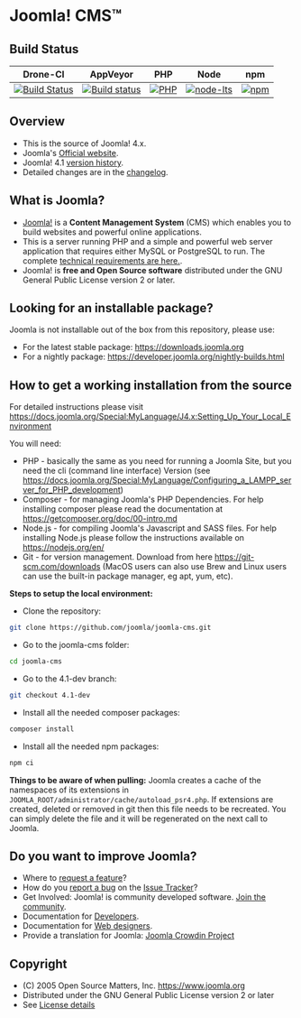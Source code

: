 Joomla! CMS™
====================

Build Status
---------------------
| Drone-CI      | AppVeyor      | PHP           |  Node         | npm           |
| ------------- | ------------- | ------------- | ------------- | ------------- |
| [![Build Status](https://ci.joomla.org/api/badges/joomla/joomla-cms/status.svg?branch=4.1-dev)](https://ci.joomla.org/joomla/joomla-cms) | [![Build status](https://ci.appveyor.com/api/projects/status/ru6sxal8jmfckvjc/branch/4.1-dev?svg=true)](https://ci.appveyor.com/project/release-joomla/joomla-cms) | [![PHP](https://img.shields.io/badge/PHP-V7.2.5-green)](https://www.php.net/) | [![node-lts](https://img.shields.io/badge/Node-V12.0-green)](https://nodejs.org/en/) | [![npm](https://img.shields.io/badge/npm-v6.13.4-green)](https://nodejs.org/en/) |

Overview
---------------------
* This is the source of Joomla! 4.x.
* Joomla's [Official website](https://www.joomla.org).
* Joomla! 4.1 [version history](https://docs.joomla.org/Special:MyLanguage/Joomla_4.1_version_history).
* Detailed changes are in the [changelog](https://github.com/joomla/joomla-cms/commits/4.1-dev).

What is Joomla?
---------------------
* [Joomla!](https://www.joomla.org/about-joomla.html) is a **Content Management System** (CMS) which enables you to build websites and powerful online applications.
* This is a server running PHP and a simple and powerful web server application that requires either MySQL or PostgreSQL to run. The complete [technical requirements are here.](https://downloads.joomla.org/technical-requirements).
* Joomla! is **free and Open Source software** distributed under the GNU General Public License version 2 or later.

Looking for an installable package?
---------------------
Joomla is not installable out of the box from this repository, please use:
- For the latest stable package: https://downloads.joomla.org
- For a nightly package: https://developer.joomla.org/nightly-builds.html

How to get a working installation from the source
---------------------
For detailed instructions please visit https://docs.joomla.org/Special:MyLanguage/J4.x:Setting_Up_Your_Local_Environment

You will need:
- PHP - basically the same as you need for running a Joomla Site, but you need the cli (command line interface) Version (see https://docs.joomla.org/Special:MyLanguage/Configuring_a_LAMPP_server_for_PHP_development)
- Composer - for managing Joomla's PHP Dependencies. For help installing composer please read the documentation at https://getcomposer.org/doc/00-intro.md
- Node.js - for compiling Joomla's Javascript and SASS files. For help installing Node.js please follow the instructions available on https://nodejs.org/en/
- Git - for version management. Download from here https://git-scm.com/downloads (MacOS users can also use Brew and Linux users can use the built-in package manager, eg apt, yum, etc).

**Steps to setup the local environment:**
- Clone the repository:
```bash
git clone https://github.com/joomla/joomla-cms.git
```
- Go to the joomla-cms folder:
```bash
cd joomla-cms
```
- Go to the 4.1-dev branch:
```bash
git checkout 4.1-dev
```
- Install all the needed composer packages:
```bash
composer install
```
- Install all the needed npm packages:
```bash
npm ci
```

**Things to be aware of when pulling:**
Joomla creates a cache of the namespaces of its extensions in `JOOMLA_ROOT/administrator/cache/autoload_psr4.php`. If
extensions are created, deleted or removed in git then this file needs to be recreated. You can simply delete the file
and it will be regenerated on the next call to Joomla.

Do you want to improve Joomla?
--------------------
* Where to [request a feature](https://issues.joomla.org)?
* How do you [report a bug](https://docs.joomla.org/Special:MyLanguage/Filing_bugs_and_issues) on the [Issue Tracker](https://issues.joomla.org)?
* Get Involved: Joomla! is community developed software. [Join the community](https://volunteers.joomla.org).
* Documentation for [Developers](https://docs.joomla.org/Special:MyLanguage/Portal:Developers).
* Documentation for [Web designers](https://docs.joomla.org/Special:MyLanguage/Web_designers).
* Provide a translation for Joomla: [Joomla Crowdin Project](https://joomla.crowdin.com/cms)

Copyright
---------------------
* (C) 2005 Open Source Matters, Inc. <https://www.joomla.org>
* Distributed under the GNU General Public License version 2 or later
* See [License details](https://docs.joomla.org/Special:MyLanguage/Joomla_Licenses)
